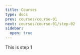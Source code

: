 ```yaml
---
title: Courses
type: docs
prev: courses/course-01
next: courses/course-01/step-02
sidebar:
  open: true
---
```


This is step 1
